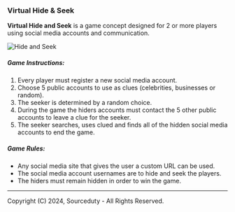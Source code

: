 ### Virtual Hide & Seek

**Virtual Hide and Seek** is a game concept designed for 2 or more players using social media accounts and communication.

![Hide and Seek](https://github.com/sourceduty/Virtual_Hide_and_Seek/assets/123030236/c8f7c6dc-2037-424c-9282-238c02b9324e)

##### Game Instructions:

1. Every player must register a new social media account.
2. Choose 5 public accounts to use as clues (celebrities, businesses or random).
3. The seeker is determined by a random choice.
4. During the game the hiders accounts must contact the 5 other public accounts to leave a clue for the seeker.
5. The seeker searches, uses clued and finds all of the hidden social media accounts to end the game.

##### Game Rules:

- Any social media site that gives the user a custom URL can be used.
- The social media account usernames are to hide and seek the players.
- The hiders must remain hidden in order to win the game.

***
Copyright (C) 2024, Sourceduty - All Rights Reserved.
